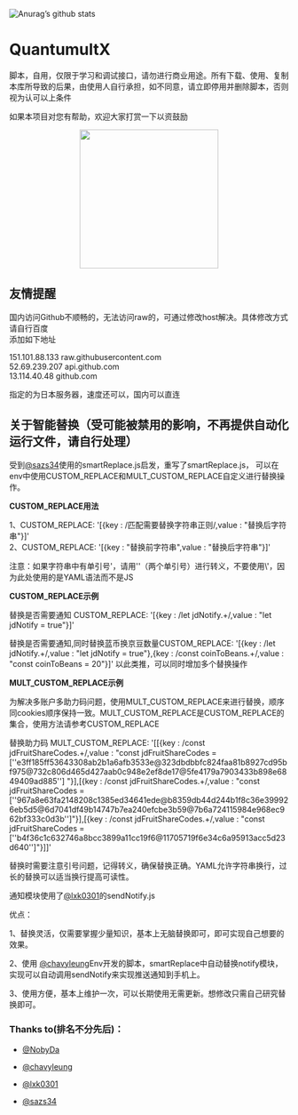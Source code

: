 ![Anurag’s github stats](https://github-readme-stats.vercel.app/api?username=yangtingxiao&show_icons=true&icon_color=CE1D2D&text_color=718096&bg_color=ffffff&hide_title=true)
# QuantumultX
脚本，自用，仅限于学习和调试接口，请勿进行商业用途。所有下载、使用、复制本库所导致的后果，由使用人自行承担，如不同意，请立即停用并删除脚本，否则视为认可以上条件  

如果本项目对您有帮助，欢迎大家打赏一下以资鼓励

<div align=center><img width="250" height="250" src="https://raw.sevencdn.com/yangtingxiao/QuantumultX/master/image/thanks.jpg"/></div>

## 友情提醒
国内访问Github不顺畅的，无法访问raw的，可通过修改host解决。具体修改方式请自行百度  
添加如下地址

151.101.88.133 raw.githubusercontent.com   
52.69.239.207 api.github.com  
13.114.40.48 github.com  

指定的为日本服务器，速度还可以，国内可以直连

## 关于智能替换（受可能被禁用的影响，不再提供自动化运行文件，请自行处理）

受到[@sazs34](https://github.com/sazs34/MyActions)使用的smartReplace.js启发，重写了smartReplace.js，
可以在env中使用CUSTOM_REPLACE和MULT_CUSTOM_REPLACE自定义进行替换操作。

**CUSTOM_REPLACE用法**

1、CUSTOM_REPLACE: '[{key : /匹配需要替换字符串正则/,value : "替换后字符串"}]'  
2、CUSTOM_REPLACE: '[{key : "替换前字符串",value : "替换后字符串"}]'

注意：如果字符串中有单引号'，请用''（两个单引号）进行转义，不要使用\\'，因为此处使用的是YAML语法而不是JS

**CUSTOM_REPLACE示例**

替换是否需要通知 CUSTOM_REPLACE: '[{key : /let jdNotify.+/,value : "let jdNotify = true"}]'

替换是否需要通知,同时替换蓝币换京豆数量CUSTOM_REPLACE: '[{key : /let jdNotify.+/,value : "let jdNotify = true"},{key : /const coinToBeans.+/,value : "const coinToBeans = 20"}]'
以此类推，可以同时增加多个替换操作

**MULT_CUSTOM_REPLACE示例**

为解决多账户多助力码问题，使用MULT_CUSTOM_REPLACE来进行替换，顺序同cookies顺序保持一致。MULT_CUSTOM_REPLACE是CUSTOM_REPLACE的集合，使用方法请参考CUSTOM_REPLACE

替换助力码 MULT_CUSTOM_REPLACE: '[[{key : /const jdFruitShareCodes.+/,value : "const jdFruitShareCodes = [''e3ff185ff53643308ab2b1a6afb3533e@323dbdbbfc824faa81b8927cd95bf975@732c806d465d427aab0c948e2ef8de17@5fe4179a7903433b898e6849409ad885''] "}],[{key : /const jdFruitShareCodes.+/,value : "const jdFruitShareCodes = [''967a8e63fa2148208c1385ed34641ede@b8359db44d244b1f8c36e399926eb5d5@6d7041df49b14747b7ea240efcbe3b59@7b6a724115984e968ec962bf333c0d3b'']"}],[{key : /const jdFruitShareCodes.+/,value : "const jdFruitShareCodes = [''b4f36c1c632746a8bcc3899a11cc19f6@11705719f6e34c6a95913acc5d23d640'']"}]]'

替换时需要注意引号问题，记得转义，确保替换正确。YAML允许字符串换行，过长的替换可以适当换行提高可读性。

通知模块使用了[@lxk0301](https://github.com/lxk0301/jd_scripts)的sendNotify.js

优点：

1、替换灵活，仅需要掌握少量知识，基本上无脑替换即可，即可实现自己想要的效果。

2、使用 [@chavyleung](https://github.com/chavyleung)Env开发的脚本，smartReplace中自动替换notify模块，实现可以自动调用sendNotify来实现推送通知到手机上。

3、使用方便，基本上维护一次，可以长期使用无需更新。想修改只需自己研究替换即可。

### Thanks to(排名不分先后)：
* [@NobyDa](https://github.com/NobyDa)

* [@chavyleung](https://github.com/chavyleung)

* [@lxk0301](https://github.com/lxk0301/jd_scripts)

* [@sazs34](https://github.com/sazs34/MyActions)
